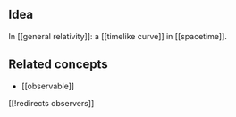
## Idea

In [[general relativity]]: a [[timelike curve]] in [[spacetime]].

## Related concepts

* [[observable]]

[[!redirects observers]]
